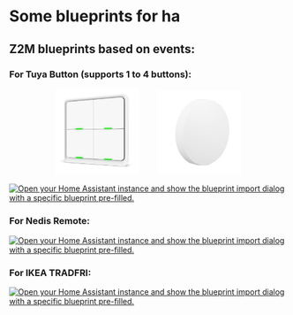 # Some blueprints for ha

## Z2M blueprints based on events:

### For Tuya Button (supports 1 to 4 buttons):

<p align="center">
  <img alt="Tuya 4 Button" src="tuya-button4.jpg" width="30%">
&nbsp; &nbsp; &nbsp; &nbsp;
  <img alt="Tuya 1 Button" src="tuya-button1.jpg" width="30%">
</p>

[![Open your Home Assistant instance and show the blueprint import dialog with a specific blueprint pre-filled.](https://my.home-assistant.io/badges/blueprint_import.svg)](https://my.home-assistant.io/redirect/blueprint_import/?blueprint_url=https%3A%2F%2Fgithub.com%2Ffapgomes%2Fha-blueprints%2Fblob%2Fmain%2Fzigbee2mqtt-tuya_1_to_4_buttons.yaml)

### For Nedis Remote:

[![Open your Home Assistant instance and show the blueprint import dialog with a specific blueprint pre-filled.](https://my.home-assistant.io/badges/blueprint_import.svg)](https://my.home-assistant.io/redirect/blueprint_import/?blueprint_url=https%3A%2F%2Fgithub.com%2Ffapgomes%2Fha-blueprints%2Fblob%2Fmain%2Fzigbee2mqtt-nedis-remote.yaml)

### For IKEA TRADFRI:

[![Open your Home Assistant instance and show the blueprint import dialog with a specific blueprint pre-filled.](https://my.home-assistant.io/badges/blueprint_import.svg)](https://my.home-assistant.io/redirect/blueprint_import/?blueprint_url=https%3A%2F%2Fgithub.com%2Ffapgomes%2Fha-blueprints%2Fblob%2Fmain%2Fzigbee2mqtt-ikea_tradfri.yaml)
